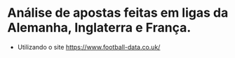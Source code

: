 # Análise de apostas feitas em ligas da Alemanha, Inglaterra e França.

- Utilizando o site https://www.football-data.co.uk/
